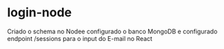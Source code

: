 # login-node

Criado o schema no Nodee configurado o banco MongoDB e configurado endpoint /sessions para o input do E-mail no React

